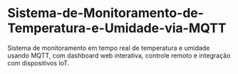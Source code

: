 # Sistema-de-Monitoramento-de-Temperatura-e-Umidade-via-MQTT
Sistema de monitoramento em tempo real de temperatura e umidade usando MQTT, com dashboard web interativa, controle remoto e integração com dispositivos IoT.
